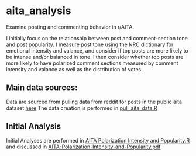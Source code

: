 # aita_analysis
Examine posting and commenting behavior in r/AITA. 

I initially focus on the relationship between post and comment-section tone and post popularity. I measure post tone using the NRC dictionary for emotional intensity and valance, and consider if top posts are more likely to be intense and/or balanced in tone. I then consider whether top posts are more likely to have polarized comment sections measured by comment intensity and valance as well as the distribution of votes. 

## Main data sources: 
Data are sourced from pulling data from reddit for posts in the public aita dataset [here](https://github.com/iterative/aita_dataset)
The data creation is performed in [pull_aita_data.R](https://github.com/pkress/aita_analysis/blob/main/pull_aita_data.R)



## Initial Analysis

Initial Analyses are performed in [AITA Polarization Intensity and Popularity.R](https://github.com/pkress/aita_analysis/blob/main/AITA%20Polarization%20Intensity%20and%20Popularity.R) and discussed in [AITA-Polarization-Intensity-and-Popularity.pdf](https://github.com/pkress/aita_analysis/blob/main/AITA-Polarization-Intensity-and-Popularity.pdf)
